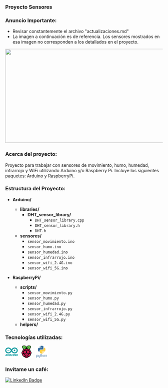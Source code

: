 ### Proyecto Sensores ###

### Anuncio Importante: ###
- Revisar constantemente el archivo "actualizaciones.md" 
- La imagen a continuación es de referencia. Los sensores mostrados en esa imagen no corresponden a los detallados en el proyecto.

<div>
  <img src="https://upload.wikimedia.org/wikipedia/commons/1/18/Sensores_de_Proximidade.jpg" width="600" height="300"/>
</div>

### Acerca del proyecto: ###
Proyecto para trabajar con sensores de movimiento, humo, humedad, infrarrojo y WiFi utilizando Arduino y/o Raspberry Pi. Incluye los siguientes paquetes: Arduino y RaspberryPi.

### Estructura del Proyecto: ###

- **Arduino/**
  - **libraries/**
    - **DHT_sensor_library/**
      - `DHT_sensor_library.cpp`
      - `DHT_sensor_library.h`
      - `DHT.h`
  - **sensores/**
    - `sensor_movimiento.ino`
    - `sensor_humo.ino`
    - `sensor_humedad.ino`
    - `sensor_infrarrojo.ino`
    - `sensor_wifi_2.4G.ino`
    - `sensor_wifi_5G.ino`

- **RaspberryPi/**
  - **scripts/**
    - `sensor_movimiento.py`
    - `sensor_humo.py`
    - `sensor_humedad.py`
    - `sensor_infrarrojo.py`
    - `sensor_wifi_2.4G.py`
    - `sensor_wifi_5G.py`
  - **helpers/**

### Tecnologías utilizadas: ###
<div>
  <img src="https://github.com/devicons/devicon/blob/master/icons/arduino/arduino-original-wordmark.svg" title="Arduino" alt="Arduino" width="40" height="40"/>&nbsp;
  <img src="https://github.com/devicons/devicon/blob/master/icons/raspberrypi/raspberrypi-original.svg" title="Raspberry Pi" alt="Raspberry Pi" width="40" height="40"/>&nbsp;
  <img src="https://github.com/devicons/devicon/blob/master/icons/python/python-original-wordmark.svg" title="Python" alt="Python" width="40" height="40"/>&nbsp;
</div>

### Invítame un café: ###
<div id="badges">
  <a href="https://www.buymeacoffee.com/elblogden4p5t3r" target="_blank">
    <img src="https://img.shields.io/badge/buymeacoffee-yellow?style=for-the-badge&logo=buymeacoffee&logoColor=white" alt="LinkedIn Badge"/>
  </a>
</div>

